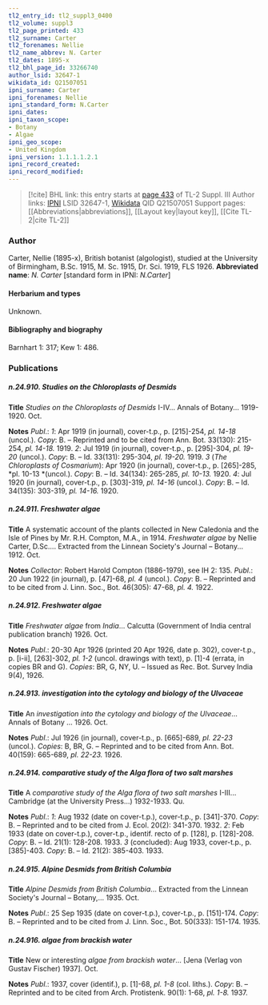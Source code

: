 ```yaml
---
tl2_entry_id: tl2_suppl3_0400
tl2_volume: suppl3
tl2_page_printed: 433
tl2_surname: Carter
tl2_forenames: Nellie
tl2_name_abbrev: N. Carter
tl2_dates: 1895-x
tl2_bhl_page_id: 33266740
author_lsid: 32647-1
wikidata_id: Q21507051
ipni_surname: Carter
ipni_forenames: Nellie
ipni_standard_form: N.Carter
ipni_dates: 
ipni_taxon_scope: 
- Botany
- Algae
ipni_geo_scope: 
- United Kingdom
ipni_version: 1.1.1.1.2.1
ipni_record_created: 
ipni_record_modified:
---
```


> [!cite] BHL link: this entry starts at [page 433](https://www.biodiversitylibrary.org/page/33266740) of TL-2 Suppl. III
> Author links: [IPNI](https://www.ipni.org/a/32647-1) LSID 32647-1, [Wikidata](https://www.wikidata.org/wiki/Q21507051) QID Q21507051
> Support pages: [[Abbreviations|abbreviations]], [[Layout key|layout key]], [[Cite TL-2|cite TL-2]]

### Author

Carter, Nellie (1895-x), British botanist (algologist), studied at the University of Birmingham, B.Sc. 1915, M. Sc. 1915, Dr. Sci. 1919, FLS 1926. 
**Abbreviated name**: *N. Carter* \[standard form in IPNI: *N.Carter*\]

#### Herbarium and types

Unknown.

#### Bibliography and biography

Barnhart 1: 317; Kew 1: 486.

### Publications

##### n.24.910. Studies on the Chloroplasts of Desmids

**Title**
*Studies on the Chloroplasts of Desmids* I-IV... Annals of Botany... 1919-1920. Oct.

**Notes**
*Publ*.: *1*: Apr 1919 (in journal), cover-t.p., p. \[215\]-254, *pl. 14-18* (uncol.). *Copy*: B. – Reprinted and to be cited from Ann. Bot. 33(130): 215-254, *pl. 14-18.* 1919.
*2*: Jul 1919 (in journal), cover-t.p., p. \[295\]-304, *pl. 19-20* (uncol.). *Copy*: B. – Id. 33(131): 295-304, *pl. 19-20.* 1919.
*3* (*The Chloroplasts of Cosmarium*): Apr 1920 (in journal), cover-t.p., p. \[265\]-285, *pl. 10-13 *(uncol.). *Copy*: B. – Id. 34(134): 265-285, *pl. 10-13.* 1920.
*4*: Jul 1920 (in journal), cover-t.p., p. \[303\]-319, *pl. 14-16* (uncol.). *Copy*: B. – Id. 34(135): 303-319, *pl. 14-16.* 1920.

##### n.24.911. Freshwater algae

**Title**
A systematic account of the plants collected in New Caledonia and the Isle of Pines by Mr. R.H. Compton, M.A., in 1914. *Freshwater algae* by Nellie Carter, D.Sc.... Extracted from the Linnean Society's Journal – Botany... 1912. Oct.

**Notes**
*Collector*: Robert Harold Compton (1886-1979), see IH 2: 135.
*Publ*.: 20 Jun 1922 (in journal), p. \[47\]-68, *pl. 4* (uncol.). *Copy*: B. – Reprinted and to be cited from J. Linn. Soc., Bot. 46(305): 47-68, *pl. 4.* 1922.

##### n.24.912. Freshwater algae

**Title**
*Freshwater algae* from *India*... Calcutta (Government of India central publication branch) 1926. Oct.

**Notes**
*Publ*.: 20-30 Apr 1926 (printed 20 Apr 1926, date p. 302), cover-t.p., p. \[i-ii\], \[263\]-302, *pl. 1-2* (uncol. drawings with text), p. \[1\]-4 (errata, in copies BR and G). *Copies*: BR, G, NY, U. – Issued as Rec. Bot. Survey India 9(4), 1926.

##### n.24.913. investigation into the cytology and biology of the Ulvaceae

**Title**
An *investigation into the cytology and biology of the Ulvaceae*... Annals of Botany ... 1926. Oct.

**Notes**
*Publ*.: Jul 1926 (in journal), cover-t.p., p. \[665\]-689, *pl. 22-23* (uncol.). *Copies*: B, BR, G. – Reprinted and to be cited from Ann. Bot. 40(159): 665-689, *pl. 22-23.* 1926.

##### n.24.914. comparative study of the Alga flora of two salt marshes

**Title**
A *comparative study of the Alga flora of two salt marshes* I-III... Cambridge (at the University Press...) 1932-1933. Qu.

**Notes**
*Publ*.: *1*: Aug 1932 (date on cover-t.p.), cover-t.p., p. \[341\]-370. *Copy*: B. – Reprinted and to be cited from J. Ecol. 20(2): 341-370. 1932.
*2*: Feb 1933 (date on cover-t.p.), cover-t.p., identif. recto of p. \[128\], p. \[128\]-208. *Copy*: B.  – Id. 21(1): 128-208. 1933.
*3* (concluded): Aug 1933, cover-t.p., p. \[385\]-403. *Copy*: B. – Id. 21(2): 385-403. 1933.

##### n.24.915. Alpine Desmids from British Columbia

**Title**
*Alpine Desmids from British Columbia*... Extracted from the Linnean Society's Journal – Botany,... 1935. Oct.

**Notes**
*Publ*.: 25 Sep 1935 (date on cover-t.p.), cover-t.p., p. \[151\]-174. *Copy*: B. – Reprinted and to be cited from J. Linn. Soc., Bot. 50(333): 151-174. 1935.

##### n.24.916. algae from brackish water

**Title**
New or interesting *algae from brackish water*... \[Jena (Verlag von Gustav Fischer) 1937\]. Oct.

**Notes**
*Publ*.: 1937, cover (identif.), p. \[1\]-68, *pl. 1-8* (col. liths.). *Copy*: B. – Reprinted and to be cited from Arch. Protistenk. 90(1): 1-68, *pl. 1-8.* 1937.

